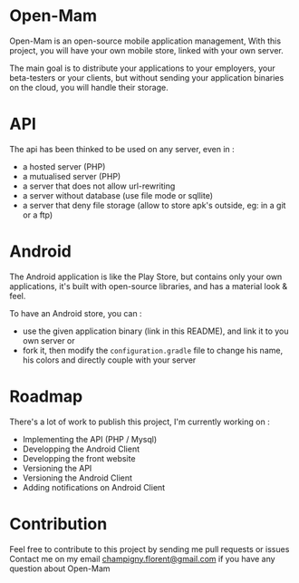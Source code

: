 # Open-Mam

Open-Mam is an open-source mobile application management, 
With this project, you will have your own mobile store, linked with your own server.

The main goal is to distribute your applications to your employers, your beta-testers or your clients, 
but without sending your application binaries on the cloud, you will handle their storage.

# API

The api has been thinked to be used on any server, even in :
- a hosted server (PHP)
- a mutualised server (PHP)
- a server that does not allow url-rewriting
- a server without database (use file mode or sqllite)
- a server that deny file storage (allow to store apk's outside, eg: in a git or a ftp)

# Android

The Android application is like the Play Store, but contains only your own applications, 
it's built with open-source libraries, and has a material look & feel.

To have an Android store, you can :
- use the given application binary (link in this README), and link it to you own server
or 
- fork it, then modify the `configuration.gradle` file to change his name, his colors and directly couple with your server

# Roadmap

There's a lot of work to publish this project, I'm currently working on :

- Implementing the API (PHP / Mysql)
- Developping the Android Client
- Developping the front website
- Versioning the API
- Versioning the Android Client
- Adding notifications on Android Client

# Contribution

Feel free to contribute to this project by sending me pull requests or issues
Contact me on my email champigny.florent@gmail.com if you have any question about Open-Mam
